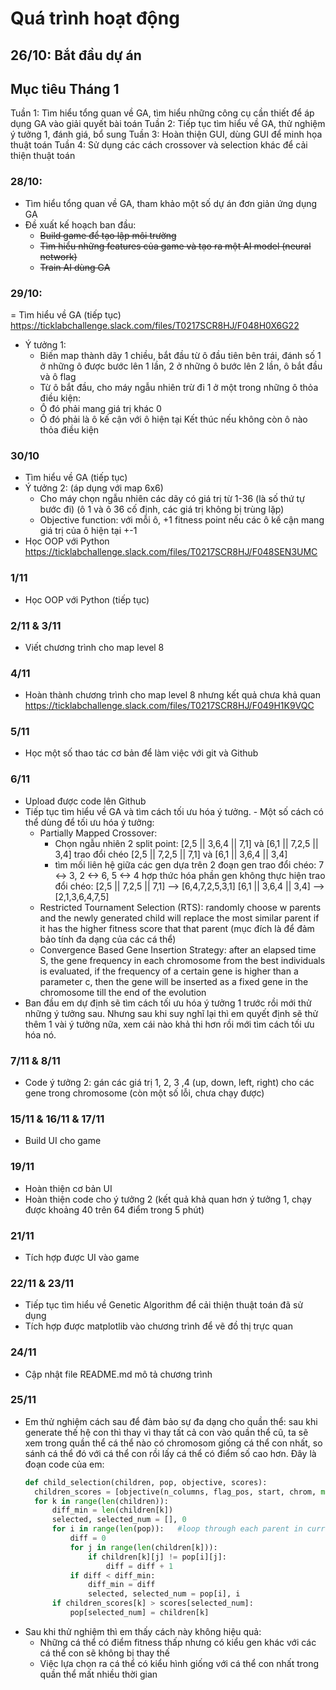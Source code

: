 # Quá trình hoạt động

## 26/10: Bắt đầu dự án

## Mục tiêu Tháng 1
Tuần 1: Tìm hiểu tổng quan về GA, tìm hiểu những công cụ cần thiết để áp dụng GA vào giải quyết bài toán
Tuần 2: Tiếp tục tìm hiểu về GA, thử nghiệm ý tưởng 1, đánh giá, bổ sung
Tuần 3: Hoàn thiện GUI, dùng GUI để minh họa thuật toán
Tuần 4: Sử dụng các cách crossover và selection khác để cải thiện thuật toán

### 28/10: 
- Tìm hiểu tổng quan về GA, tham khảo một số dự án đơn giản ứng dụng GA
- Đề xuất kế hoạch ban đầu:
  - ~~Build game để tạo lập môi trường~~
  - ~~Tìm hiểu những features của game và tạo ra một AI model (neural network)~~
  - ~~Train AI dùng GA~~

### 29/10: 
= Tìm hiểu về GA (tiếp tục) https://ticklabchallenge.slack.com/files/T0217SCR8HJ/F048H0X6G22
- Ý tưởng 1: 
  - Biến map thành dãy 1 chiều, bắt đầu từ ô đầu tiên bên trái, đánh số 1 ở những ô được bước lên 1 lần, 2 ở những ô bước lên 2 lần, ô bắt đầu và ô flag
  - Từ ô bắt đầu, cho máy ngẫu nhiên trừ đi 1 ở một trong những ô thỏa điều kiện:
  - Ô đó phải mang giá trị khác 0
  - Ô đó phải là ô kế cận với ô hiện tại
Kết thúc nếu không còn ô nào thỏa điều kiện

### 30/10
- Tìm hiểu về GA (tiếp tục)
- Ý tưởng 2: (áp dụng với map 6x6)
  - Cho máy chọn ngẫu nhiên các dãy có giá trị từ 1-36 (là số thứ tự bước đi) (ô 1 và ô 36 cố định, các giá trị không bị trùng lặp)
  - Objective function: với mỗi ô, +1 fitness point nếu các ô kế cận mang giá trị của ô hiện tại +-1
- Học OOP với Python
    https://ticklabchallenge.slack.com/files/T0217SCR8HJ/F048SEN3UMC

### 1/11
- Học OOP với Python (tiếp tục)

### 2/11 & 3/11
- Viết chương trình cho map level 8

### 4/11
- Hoàn thành chương trình cho map level 8 nhưng kết quả chưa khả quan https://ticklabchallenge.slack.com/files/T0217SCR8HJ/F049H1K9VQC

### 5/11
- Học một số thao tác cơ bản để làm việc với git và Github

### 6/11 
- Upload được code lên Github
- Tiếp tục tìm hiểu về GA và tìm cách tối ưu hóa ý tưởng. - Một số cách có thể dùng để tối ưu hóa ý tưởng: 
  - Partially Mapped Crossover: 
    - Chọn ngẫu nhiên 2 split point:
        [2,5 || 3,6,4 || 7,1] và [6,1 || 7,2,5 || 3,4]
trao đổi chéo [2,5 || 7,2,5 || 7,1] và [6,1 || 3,6,4 || 3,4]
    - tìm mối liên hệ giữa các gen dựa trên 2 đoạn gen trao đổi chéo: 7 <-> 3, 2 <-> 6,  5 <-> 4
hợp thức hóa phần gen không thực hiện trao đổi chéo:
[2,5 || 7,2,5 || 7,1] --> [6,4,7,2,5,3,1]
[6,1 || 3,6,4 || 3,4]  --> [2,1,3,6,4,7,5]
  - Restricted Tournament Selection (RTS): randomly choose w parents and the newly generated child will replace the most similar parent if it has the higher fitness score that that parent (mục đích là để đảm bảo tính đa dạng của các cá thể)
  - Convergence Based Gene Insertion Strategy: after an elapsed time S, the gene frequency in each chromosome from the best individuals is evaluated, if the frequency of a certain gene is higher than a parameter c, then the gene will be inserted as a fixed gene in the chromosome till the end of the evolution
- Ban đầu em dự định sẽ tìm cách tối ưu hóa ý tưởng 1 trước rồi mới thử những ý tưởng sau. Nhưng sau khi suy nghĩ lại thì em quyết định sẽ thử thêm 1 vài ý tưởng nữa, xem cái nào khả thi hơn rồi mới tìm cách tối ưu hóa nó.

### 7/11 & 8/11
- Code ý tưởng 2: gán các giá trị 1, 2, 3 ,4 (up, down, left, right) cho các gene trong chromosome (còn một số lỗi, chưa chạy được)

### 15/11 & 16/11 & 17/11
- Build UI cho game

### 19/11
- Hoàn thiện cơ bản UI
- Hoàn thiện code cho ý tưởng 2 (kết quả khả quan hơn ý tưởng 1, chạy được khoảng 40 trên 64 điểm trong 5 phút)

### 21/11
- Tích hợp được UI vào game

### 22/11 & 23/11
- Tiếp tục tìm hiểu về Genetic Algorithm để cải thiện thuật toán đã sử dụng
- Tích hợp được matplotlib vào chương trình để vẽ đồ thị trực quan

### 24/11
- Cập nhật file README.md mô tả chương trình

### 25/11
- Em thử nghiệm cách sau để đảm bảo sự đa dạng cho quần thể: sau khi generate thế hệ con thì thay vì thay tất cả con vào quần thể cũ, ta sẽ xem trong quần thể cá thể nào có chromosom giống cá thể con nhất, so sánh cá thể đó với cá thể con rồi lấy cá thể có điểm số cao hơn. Đây là đoạn code của em:
  ```Python
  def child_selection(children, pop, objective, scores):
    children_scores = [objective(n_columns, flag_pos, start, chrom, map)[0] for chrom in children]
    for k in range(len(children)):
        diff_min = len(children[k])
        selected, selected_num = [], 0
        for i in range(len(pop)):   #loop through each parent in current pop
            diff = 0
            for j in range(len(children[k])):  
                if children[k][j] != pop[i][j]:
                    diff = diff + 1
            if diff < diff_min:
                diff_min = diff
                selected, selected_num = pop[i], i
        if children_scores[k] > scores[selected_num]:
            pop[selected_num] = children[k]
  ```
- Sau khi thử nghiệm thì em thấy cách này không hiệu quả:
  - Những cá thể có điểm fitness thấp nhưng có kiểu gen khác với các cá thể con sẽ không bị thay thế
  - Việc lựa chọn ra cá thể có kiểu hình giống với cá thể con nhất trong quần thể mất nhiều thời gian
